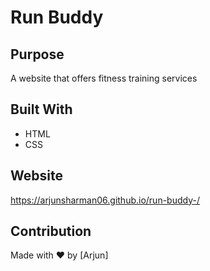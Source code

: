 # Run Buddy

## Purpose
A website that offers fitness training services

## Built With
* HTML
* CSS

## Website
https://arjunsharman06.github.io/run-buddy-/

## Contribution
Made with ❤️ by [Arjun]
